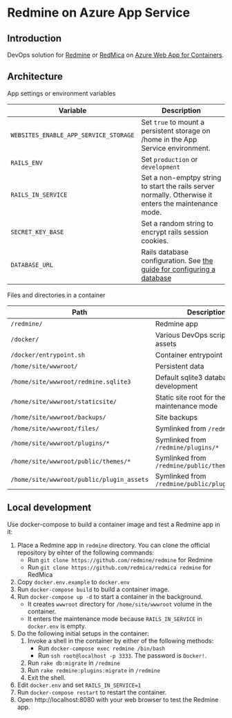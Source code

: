 # Redmine on Azure App Service

## Introduction

DevOps solution for [Redmine] or [RedMica] on [Azure Web App for Containers].

[Redmine]: https://github.com/redmine/redmine
[RedMica]: https://github.com/redmica/redmica
[Azure Web App for Containers]: https://azure.microsoft.com/ja-jp/services/app-service/containers

## Architecture

App settings or environment variables

|Variable|Description|
|---|---|
|`WEBSITES_ENABLE_APP_SERVICE_STORAGE`|Set `true` to mount a persistent storage on /home in the App Service environment.|
|`RAILS_ENV`|Set `production` or `development`|
|`RAILS_IN_SERVICE`|Set a non-emptpy string to start the rails server normally.  Otherwise it enters the maintenance mode.|
|`SECRET_KEY_BASE`|Set a random string to encrypt rails session cookies.|
|`DATABASE_URL`|Rails database configuration.  See [the guide for configuring a database](https://guides.rubyonrails.org/configuring.html#configuring-a-database)|

Files and directories in a container

|Path|Description|
|---|---|
|`/redmine/`|Redmine app|
|`/docker/`|Various DevOps scripts and assets|
|`/docker/entrypoint.sh`|Container entrypoint|
|`/home/site/wwwroot/`|Persistent data|
|`/home/site/wwwroot/redmine.sqlite3`|Default sqlite3 database in development|
|`/home/site/wwwroot/staticsite/`|Static site root for the maintenance mode|
|`/home/site/wwwroot/backups/`|Site backups|
|`/home/site/wwwroot/files/`|Symlinked from `/redmine/files`|
|`/home/site/wwwroot/plugins/*`|Symlinked from `/redmine/plugins/*`|
|`/home/site/wwwroot/public/themes/*`|Symlinked from `/redmine/public/themes/*`|
|`/home/site/wwwroot/public/plugin_assets`|Symlinked from `/redmine/public/plugin_assets`|

## Local development

Use docker-compose to build a container image and test a Redmine app in it:

1. Place a Redmine app in `redmine` directory.
You can clone the official repository by eihter of the following commands:
    * Run `git clone https://github.com/redmine/redmine` for Redmine
    * Run `git clone https://github.com/redmica/redmica redmine` for RedMica
2. Copy `docker.env.example` to `docker.env`
3. Run `docker-compose build` to build a container image.
4. Run `docker-compose up -d` to start a container in the background.
    * It creates `wwwroot` directory for `/home/site/wwwroot` volume in the container.
    * It enters the maintenance mode because `RAILS_IN_SERVICE` in `docker.env` is empty.
5. Do the following initial setups in the container:
    1. Invoke a shell in the container by either of the following methods:
        * Run `docker-compose exec redmine /bin/bash`
        * Run `ssh root@localhost -p 3333`.  The password is `Docker!`.
    2. Run `rake db:migrate` in `/redmine`
    3. Run `rake redmine:plugins:migrate` in `/redmine`
    4. Exit the shell.
6. Edit `docker.env` and set `RAILS_IN_SERVICE=1`
7. Run `docker-compose restart` to restart the container.
8. Open http://localhost:8080 with your web browser to test the Redmine app.
